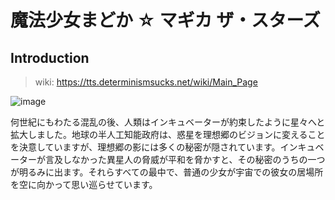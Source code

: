 # 魔法少女まどか ☆ マギカ ザ・スターズ

## Introduction

> wiki: <https://tts.determinismsucks.net/wiki/Main_Page>

![image](https://user-images.githubusercontent.com/24560368/156177284-33456fc7-53fc-4515-a4bd-48683ca88277.png)

何世紀にもわたる混乱の後、人類はインキュベーターが約束したように星々へと拡大しました。地球の半人工知能政府は、惑星を理想郷のビジョンに変えることを決意していますが、理想郷の影には多くの秘密が隠されています。インキュベーターが言及しなかった異星人の脅威が平和を脅かすと、その秘密のうちの一つが明るみに出ます。それらすべての最中で、普通の少女が宇宙での彼女の居場所を空に向かって思い巡らせています。
